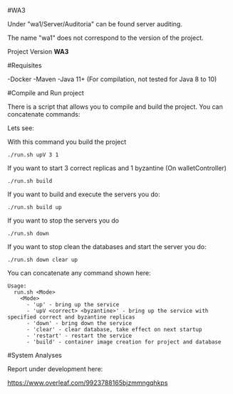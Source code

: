 #WA3

Under "wa1/Server/Auditoria" can be found server auditing.

The name "wa1" does not correspond to the version of the project.

Project Version **WA3**

#Requisites

-Docker
-Maven
-Java 11+ (For compilation, not tested for Java 8 to 10)

#Compile and Run project

There is a script that allows you to compile and build the project. You can concatenate commands:

Lets see:

With this command you build the project

```
./run.sh upV 3 1
```

If you want to start 3 correct replicas and 1 byzantine (On walletController)

```
./run.sh build
```

If you want to build and execute the servers you do:

```
./run.sh build up
```

If you want to stop the servers you do

```
./run.sh down
```

If you want to stop clean the databases and start the server you do:

```
./run.sh down clear up
```


You can concatenate any command shown here:
```
Usage: 
  run.sh <Mode>
    <Mode>
      - 'up' - bring up the service
      - 'upV <correct> <byzantine>' - bring up the service with specified correct and byzantine replicas
      - 'down' - bring down the service
      - 'clear' - clear database, take effect on next startup
      - 'restart' - restart the service
      - 'build' - container image creation for project and database
```

#System Analyses

Report under development here:

https://www.overleaf.com/9923788165bjzmmngqhkps




